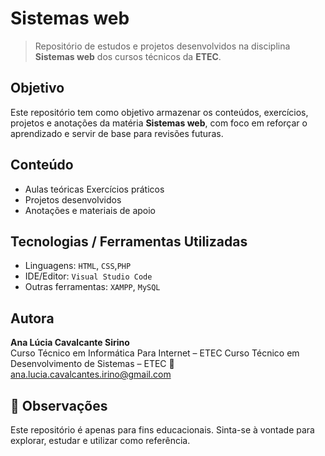 # Sistemas web

> Repositório de estudos e projetos desenvolvidos na disciplina **Sistemas web** dos cursos técnicos da **ETEC**.

## Objetivo

Este repositório tem como objetivo armazenar os conteúdos, exercícios, projetos e anotações da matéria **Sistemas web**, com foco em reforçar o aprendizado e servir de base para revisões futuras.

## Conteúdo

- Aulas teóricas
  Exercícios práticos
- Projetos desenvolvidos
- Anotações e materiais de apoio

## Tecnologias / Ferramentas Utilizadas

- Linguagens: `HTML`, `CSS`,`PHP`
- IDE/Editor: `Visual Studio Code`
- Outras ferramentas: `XAMPP`, `MySQL`

## Autora

**Ana Lúcia Cavalcante Sirino**  
Curso Técnico em Informática Para Internet – ETEC
Curso Técnico em Desenvolvimento de Sistemas – ETEC
📧 ana.lucia.cavalcantes.irino@gmail.com  

## 📝 Observações

Este repositório é apenas para fins educacionais. Sinta-se à vontade para explorar, estudar e utilizar como referência.
